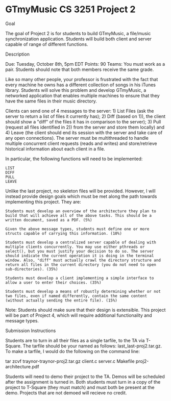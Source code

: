 GTmyMusic
CS 3251
Project 2
=========

Goal

The goal of Project 2 is for students to build GTmyMusic, a file/music synchronization application. Students will build both client and server capable of range of different functions.

Description

Due: Tuesday, October 8th, 5pm EDT
Points: 90
Teams: You must work as a pair. Students should note that both members receive the same grade.

Like so many other people, your professor is frustrated with the fact that every machine he owns has a different collection of songs in his iTunes library. Students will solve this problem and develop GTmyMusic, a networked application that enables multiple machines to ensure that they have the same files in their music directory.

Clients can send one of 4 messages to the server: 1) List Files (ask the server to return a list of files it currently has); 2) Diff (based on 1)), the client should show a "diff" of the files it has in comparison to the server); 3) Pull (request all files identified in 2)) from the server and store them locally) and 4) Leave (the client should end its session with the server and take care of any open connections). The server must be multithreaded to handle multiple concurrent client requests (reads and writes) and store/retrieve historical information about each client in a file.

In particular, the following functions will need to be implemented:

	LIST
	DIFF
	PULL
	LEAVE

Unlike the last project, no skeleton files will be provided. However, I will instead provide design goals which must be met along the path towards implementing this project. They are:

	Students must develop an overview of the architecture they plan to build that will achieve all of the above tasks. This should be a written document, saved as a PDF. (5%)

	Given the above message types, students must define one or more structs capable of carrying this information. (10%)

	Students must develop a centralized server capable of dealing with multiple clients concurrently. You may use either pthreads or select(), but you must justify your decision to do so. The server should indicate the current operation it is doing in the terminal window. Also, "diff" must actually crawl the directory structure and return all files in the current directory (you do not need to open sub-directories). (35%)

	Students must develop a client implementing a simple interface to allow a user to enter their choices. (35%)

	Students must develop a means of robustly determining whether or not two files, even if named differently, contain the same content (without actually sending the entire file). (15%)

Note: Students should make sure that their design is extensible. This project will be part of Project 4, which will require additional functionality and message types.

Submission Instructions

Students are to turn in all their files as a single tarfile, to the TA via T-Square. The tarfile should be your named as follows: last_last-proj2.tar.gz. To make a tarfile, I would do the following on the command line:

tar zcvf traynor-traynor-proj2.tar.gz client.c server.c Makefile proj2-architecture.pdf

Students will need to demo their project to the TA. Demos will be scheduled after the assignment is turned in. Both students must turn in a copy of the project to T-Square (they must match) and must both be present at the demo. Projects that are not demoed will recieve no credit.